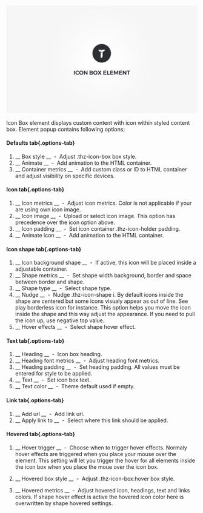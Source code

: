 <div class="thz-doc-image max">
<a class="thz-lightbox mfp-iframe" href="https://www.youtube.com/watch?v=5E5XuD1VgIs" data-mfp-title="Creatus WordPress Theme Icon Box Element" data-modal-size="large">
	<img src="../../docs-media/splash-icon-box-element.jpg" alt="Creatus WordPress Theme Icon Box Element" />
</a>
</div>

Icon Box element displays custom content with icon within styled content box. Element popup contains following options;

#### Defaults tab{.options-tab}
1. __ Box style __ &nbsp;-&nbsp; Adjust .thz-icon-box box style.
1. __ Animate __ &nbsp;-&nbsp; Add animation to the HTML container.
1. __ Container metrics __ &nbsp;-&nbsp; Add custom class or ID to HTML container and adjust visibility on specific devices.

#### Icon tab{.options-tab}
1. __ Icon metrics __ &nbsp;-&nbsp; Adjust icon metrics. Color is not applicable if your are using own icon image.
1. __ Icon image __ &nbsp;-&nbsp; Upload or select icon image. This option has precedence over the icon option above.
1. __ Icon padding __ &nbsp;-&nbsp; Set icon container .thz-icon-holder padding.
1. __ Animate icon __ &nbsp;-&nbsp; Add animation to the HTML container.

#### Icon shape tab{.options-tab}
1. __ Icon background shape __ &nbsp;-&nbsp; If active, this icon will be placed inside a adjustable container.
1. __ Shape metrics __ &nbsp;-&nbsp; Set shape width background, border and space between border and shape.
1. __ Shape type __ &nbsp;-&nbsp; Select shape type.	
1. __ Nudge __ &nbsp;-&nbsp; Nudge .thz-icon-shape i. By default icons inside the shape are centered but some icons visualy appear as out of line. See play borderless icon for instance. This option helps you move the icon inside the shape and this way adjust the appearance. If you need to pull the icon up, use negative top value.
1. __ Hover effects __ &nbsp;-&nbsp; Select shape hover effect.

#### Text tab{.options-tab}
1. __ Heading __ &nbsp;-&nbsp; Icon box heading.
1. __ Heading font metrics __ &nbsp;-&nbsp; Adjust heading font metrics.
1. __ Heading padding __ &nbsp;-&nbsp; Set heading padding. All values must be entered for style to be applied.
1. __ Text __ &nbsp;-&nbsp; Set icon box text.
1. __ Text color __ &nbsp;-&nbsp; Theme default used if empty.

#### Link tab{.options-tab}
1. __ Add url __ &nbsp;-&nbsp; Add link url.
1. __ Apply link to __ &nbsp;-&nbsp; Select where this link should be applied.

#### Hovered tab{.options-tab}
1. __ Hover trigger __ &nbsp;-&nbsp; Choose when to trigger hover effects. Normaly hover effects are triggered when you place your mouse over the element. This setting will let you trigger the hover for all elements inside the icon box when you place the moue over the icon box.

1. __ Hovered box style __ &nbsp;-&nbsp; Adjust .thz-icon-box:hover box style.
1. __ Hovered metrics __ &nbsp;-&nbsp; Adjust hovered icon, headings, text and links colors. If shape hover effect is active the hovered icon color here is overwritten by shape hovered settings.